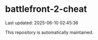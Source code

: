 # battlefront-2-cheat

Last updated: 2025-06-10 02:45:36

This repository is automatically maintained.
